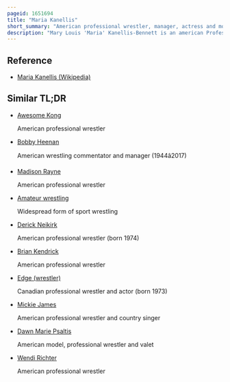 ```yaml
---
pageid: 1651694
title: "Maria Kanellis"
short_summary: "American professional wrestler, manager, actress and model"
description: "Mary Louis 'Maria' Kanellis-Bennett is an american Professional Wrestler, Manager, Promoter, Actress and Model. She is currently signed to all Elite Wrestling and Ring of Honor, and is also the Co-Owner and Founder of the independent Promotion Women's Wrestling Army. She previously wrestled for Impact Wrestling and Wwe."
---
```


## Reference

- [Maria Kanellis (Wikipedia)](https://en.wikipedia.org/?curid=1651694)

## Similar TL;DR

- [Awesome Kong](/tldr/en/awesome-kong)

  American professional wrestler

- [Bobby Heenan](/tldr/en/bobby-heenan)

  American wrestling commentator and manager (1944â2017)

- [Madison Rayne](/tldr/en/madison-rayne)

  American professional wrestler

- [Amateur wrestling](/tldr/en/amateur-wrestling)

  Widespread form of sport wrestling

- [Derick Neikirk](/tldr/en/derick-neikirk)

  American professional wrestler (born 1974)

- [Brian Kendrick](/tldr/en/brian-kendrick)

  American professional wrestler

- [Edge (wrestler)](/tldr/en/edge-wrestler)

  Canadian professional wrestler and actor (born 1973)

- [Mickie James](/tldr/en/mickie-james)

  American professional wrestler and country singer

- [Dawn Marie Psaltis](/tldr/en/dawn-marie-psaltis)

  American model, professional wrestler and valet

- [Wendi Richter](/tldr/en/wendi-richter)

  American professional wrestler
